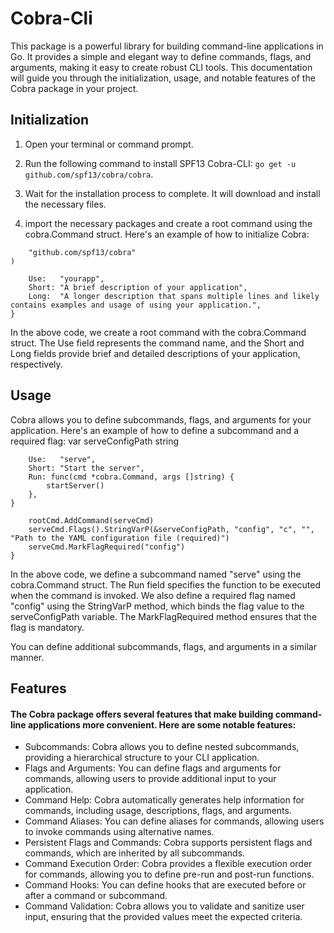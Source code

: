 # Cobra-Cli

This package is a powerful library for building command-line applications in Go. It provides a simple and elegant way to define commands, flags, and arguments, making it easy to create robust CLI tools. This documentation will guide you through the initialization, usage, and notable features of the Cobra package in your project.

## Initialization
1. Open your terminal or command prompt.
2. Run the following command to install SPF13 Cobra-CLI: ` go get -u github.com/spf13/cobra/cobra `.

3. Wait for the installation process to complete. It will download and install the necessary files.
4. import the necessary packages and create a root command using the cobra.Command struct. Here's an example of how to initialize Cobra:
```import (
	"github.com/spf13/cobra"
)
```
```var rootCmd = &cobra.Command{
	Use:   "yourapp",
	Short: "A brief description of your application",
	Long:  "A longer description that spans multiple lines and likely contains examples and usage of using your application.",
}
```
In the above code, we create a root command with the cobra.Command struct. The Use field represents the command name, and the Short and Long fields provide brief and detailed descriptions of your application, respectively.

## Usage

Cobra allows you to define subcommands, flags, and arguments for your application. Here's an example of how to define a subcommand and a required flag:
var serveConfigPath string

```var serveCmd = &cobra.Command{
	Use:   "serve",
	Short: "Start the server",
	Run: func(cmd *cobra.Command, args []string) {
		startServer()
	},
}
```
```func init() {
	rootCmd.AddCommand(serveCmd)
	serveCmd.Flags().StringVarP(&serveConfigPath, "config", "c", "", "Path to the YAML configuration file (required)")
	serveCmd.MarkFlagRequired("config")
}
```
In the above code, we define a subcommand named "serve" using the cobra.Command struct. The Run field specifies the function to be executed when the command is invoked. We also define a required flag named "config" using the StringVarP method, which binds the flag value to the serveConfigPath variable. The MarkFlagRequired method ensures that the flag is mandatory.

You can define additional subcommands, flags, and arguments in a similar manner.


## Features
#### The Cobra package offers several features that make building command-line applications more convenient. Here are some notable features:

* Subcommands: Cobra allows you to define nested subcommands, providing a hierarchical structure to your CLI application.
* Flags and Arguments: You can define flags and arguments for commands, allowing users to provide additional input to your application.
* Command Help: Cobra automatically generates help information for commands, including usage, descriptions, flags, and arguments.
* Command Aliases: You can define aliases for commands, allowing users to invoke commands using alternative names.
* Persistent Flags and Commands: Cobra supports persistent flags and commands, which are inherited by all subcommands.
* Command Execution Order: Cobra provides a flexible execution order for commands, allowing you to define pre-run and post-run functions.
* Command Hooks: You can define hooks that are executed before or after a command or subcommand.
* Command Validation: Cobra allows you to validate and sanitize user input, ensuring that the provided values meet the expected criteria.

